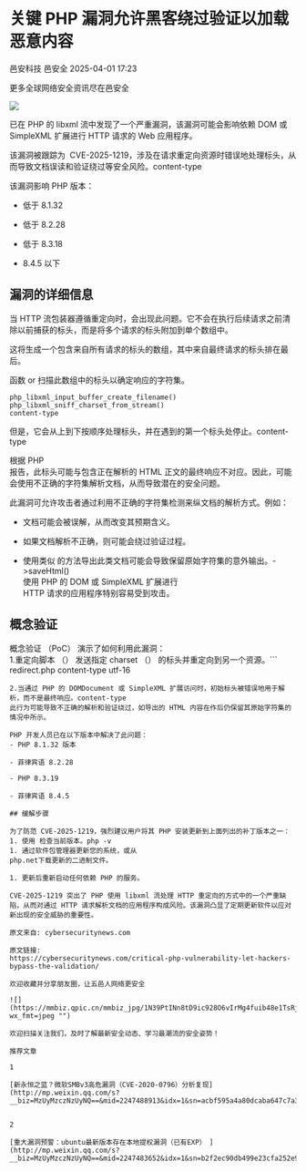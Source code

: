 #  关键 PHP 漏洞允许黑客绕过验证以加载恶意内容   
邑安科技  邑安全   2025-04-01 17:23  
  
更多全球网络安全资讯尽在邑安全  
  
![](https://mmbiz.qpic.cn/mmbiz_png/1N39PtINn8sD1ssAsORFVbleMVzjo0O7sFtWDRZ3F7KSfSYqRfTk4ajeUrt1aMF9devKgOZ5C4s7AsFvibXKKWw/640?wx_fmt=png&from=appmsg "")  
  
已在 PHP 的 libxml 流中发现了一个严重漏洞，该漏洞可能会影响依赖 DOM 或 SimpleXML 扩展进行 HTTP 请求的 Web 应用程序。  
  
该漏洞被跟踪为  CVE-2025-1219，涉及在请求重定向资源时错误地处理标头，从而导致文档误读和验证绕过等安全风险。content-type  
  
该漏洞影响 PHP 版本：  
- 低于 8.1.32  
  
- 低于 8.2.28  
  
- 低于 8.3.18  
  
- 8.4.5 以下  
  
## 漏洞的详细信息  
  
当 HTTP 流包装器遵循重定向时，会出现此问题。它不会在执行后续请求之前清除以前捕获的标头，而是将多个请求的标头附加到单个数组中。  
  
这将生成一个包含来自所有请求的标头的数组，其中来自最终请求的标头排在最后。  
  
函数 or 扫描此数组中的标头以确定响应的字符集。  
```
php_libxml_input_buffer_create_filename()
php_libxml_sniff_charset_from_stream()
content-type
```  
  
但是，它会从上到下按顺序处理标头，并在遇到的第一个标头处停止。content-type  
  
根据 PHP  
报告，此标头可能与包含正在解析的 HTML 正文的最终响应不对应。因此，可能会使用不正确的字符集解析文档，从而导致潜在的安全问题。  
  
此漏洞可允许攻击者通过利用不正确的字符集检测来纵文档的解析方式。例如：  
- 文档可能会被误解，从而改变其预期含义。  
  
- 如果文档解析不正确，则可能会绕过验证过程。  
  
- 使用类似 的方法导出此类文档可能会导致保留原始字符集的意外输出。->saveHtml()  
使用 PHP 的 DOM 或 SimpleXML 扩展进行   
HTTP 请求的应用程序特别容易受到攻击。  
## 概念验证  
  
概念验证 （PoC） 演示了如何利用此漏洞：  
1.重定向脚本 （） 发送指定 charset （） 的标头并重定向到另一个资源。```
redirect.php
content-type
utf-16
```  
2.当通过 PHP 的 DOMDocument 或 SimpleXML 扩展访问时，初始标头被错误地用于解析，而不是最终响应。content-type  
此行为可能导致不正确的解析和验证绕过，如导出的 HTML 内容在作后仍保留其原始字符集的情况中所示。  
  
PHP 开发人员已在以下版本中解决了此问题：  
- PHP 8.1.32 版本  
  
- 菲律宾语 8.2.28  
  
- PHP 8.3.19  
  
- 菲律宾语 8.4.5  
  
## 缓解步骤  
  
为了防范 CVE-2025-1219，强烈建议用户将其 PHP 安装更新到上面列出的补丁版本之一：  
1. 使用 检查当前版本。php -v  
1. 通过软件包管理器更新您的系统，或从   
php.net下载更新的二进制文件。  
  
1. 更新后重新启动任何依赖 PHP 的服务。  
  
CVE-2025-1219 突出了 PHP 使用 libxml 流处理 HTTP 重定向的方式中的一个严重缺陷，从而对通过 HTTP 请求解析文档的应用程序构成风险。该漏洞凸显了定期更新软件以应对新出现的安全威胁的重要性。  
  
原文来自: cybersecuritynews.com  
  
原文链接:   
https://cybersecuritynews.com/critical-php-vulnerability-let-hackers-bypass-the-validation/  
  
欢迎收藏并分享朋友圈，让五邑人网络更安全  
  
![](https://mmbiz.qpic.cn/mmbiz_jpg/1N39PtINn8tD9ic928O6vIrMg4fuib48e1TsRj9K9Cz7RZBD2jjVZcKm1N4QrZ4bwBKZic5crOdItOcdDicPd3yBSg/640?wx_fmt=jpeg "")  
  
欢迎扫描关注我们，及时了解最新安全动态、学习最潮流的安全姿势！  
  
推荐文章  
  
1  
  
[新永恒之蓝？微软SMBv3高危漏洞（CVE-2020-0796）分析复现](http://mp.weixin.qq.com/s?__biz=MzUyMzczNzUyNQ==&mid=2247488913&idx=1&sn=acbf595a4a80dcaba647c7a32fe5e06b&chksm=fa39554bcd4edc5dc90019f33746404ab7593dd9d90109b1076a4a73f2be0cb6fa90e8743b50&scene=21#wechat_redirect)  
  
  
2  
  
[重大漏洞预警：ubuntu最新版本存在本地提权漏洞（已有EXP）　](http://mp.weixin.qq.com/s?__biz=MzUyMzczNzUyNQ==&mid=2247483652&idx=1&sn=b2f2ec90db499e23cfa252e9ee743265&chksm=fa3941decd4ec8c83a268c3480c354a621d515262bcbb5f35e1a2dde8c828bdc7b9011cb5072&scene=21#wechat_redirect)  
  
  
  
